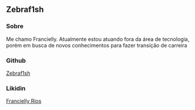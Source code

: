 ## Zebraf1sh

### Sobre

Me chamo Francielly. Atualmente estou atuando fora da área de tecnologia, porém em busca de novos conhecimentos para fazer transição de carreira
### Github
[Zebraf1sh](https://github.com/Zebraf1sh)

### Likidin
[Francielly Rios](https://www.linkedin.com/in/francielly-rios-35a4a515b/)
